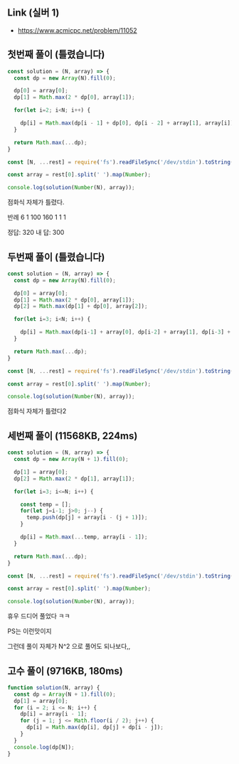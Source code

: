 ## Link (실버 1)         

- https://www.acmicpc.net/problem/11052  

## 첫번째 풀이 (틀렸습니다)  

```javascript
const solution = (N, array) => {
  const dp = new Array(N).fill(0);

  dp[0] = array[0];
  dp[1] = Math.max(2 * dp[0], array[1]);

  for(let i=2; i<N; i++) {

    dp[i] = Math.max(dp[i - 1] + dp[0], dp[i - 2] + array[1], array[i]);
  }

  return Math.max(...dp);
}

const [N, ...rest] = require('fs').readFileSync('/dev/stdin').toString().trim().split('\n');

const array = rest[0].split(' ').map(Number);

console.log(solution(Number(N), array));
```

점화식 자체가 틀렸다.

반례
6
1 100 160 1 1 1

정답: 320
내 답: 300

## 두번째 풀이 (틀렸습니다)

```javascript
const solution = (N, array) => {
  const dp = new Array(N).fill(0);

  dp[0] = array[0];
  dp[1] = Math.max(2 * dp[0], array[1]);
  dp[2] = Math.max(dp[1] + dp[0], array[2]);

  for(let i=3; i<N; i++) {

    dp[i] = Math.max(dp[i-1] + array[0], dp[i-2] + array[1], dp[i-3] + array[2] , array[i])
  }

  return Math.max(...dp);
}

const [N, ...rest] = require('fs').readFileSync('/dev/stdin').toString().trim().split('\n');

const array = rest[0].split(' ').map(Number);

console.log(solution(Number(N), array));
```

점화식 자체가 틀렸다2

## 세번째 풀이 (11568KB, 224ms)

```javascript
const solution = (N, array) => {
  const dp = new Array(N + 1).fill(0);

  dp[1] = array[0];
  dp[2] = Math.max(2 * dp[1], array[1]);

  for(let i=3; i<=N; i++) {

    const temp = [];
    for(let j=i-1; j>0; j--) {
      temp.push(dp[j] + array[i - (j + 1)]);
    }

    dp[i] = Math.max(...temp, array[i - 1]);
  }

  return Math.max(...dp);
}

const [N, ...rest] = require('fs').readFileSync('/dev/stdin').toString().trim().split('\n');

const array = rest[0].split(' ').map(Number);

console.log(solution(Number(N), array));
```

휴우 드디어 풀었다 ㅋㅋ

PS는 이런맛이지

그런데 풀이 자체가 N^2 으로 풀어도 되나보다,, 

## 고수 풀이 (9716KB, 180ms)

```javascript
function solution(N, array) {
  const dp = Array(N + 1).fill(0);
  dp[1] = array[0];
  for (i = 2; i <= N; i++) {
    dp[i] = array[i - 1];
    for (j = 1; j <= Math.floor(i / 2); j++) {
      dp[i] = Math.max(dp[i], dp[j] + dp[i - j]);
    }
  }
  console.log(dp[N]);
}
```
